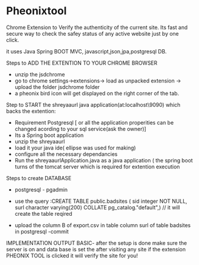# Pheonixtool
Chrome Extension to Verify the authenticity of the current site.
Its fast and secure way to check the safey status of any active website just by one click.


it uses Java Spring BOOT MVC, javascript,json,jpa,postgresql DB.
 






Steps to ADD THE EXTENTION TO YOUR CHROME BROWSER
- unzip the jsdchrome
- go to chrome settings->extensions-> load as unpacked extension -> upload the folder jsdchrome folder
- a pheonix bird icon will get displayed on the right corner of the tab.


Step to START the shreyaaurl java application(at:localhost\9090) which backs the extention:
- Requirement Postgresql [ or all the application properities can be changed acording to your sql service(ask the owner)]
- Its a Spring boot application
- unzip the shreyaaurl 
- load it your java ide( ellipse was used for making)
- configure all the necessary dependancies
- Run the shreyaaurlApplication.java as a java application ( the spring boot turns of the tomcat server which is required for extention execution


Steps to create DATABASE
- postgresql - pgadmin
- use the query :CREATE TABLE public.badsites
(
    sid integer NOT NULL,
    surl character varying(200) COLLATE pg_catalog."default",) // it will create the table reqired
    
- upload the column B of export.csv in table column surl of table badsites in postgresql
-commit

IMPLEMENTATION OUTPUT BASIC-
after the setup is done make sure the server is on and data base is set
the after visiting any site if the extension PHEONIX TOOL is clicked it will verify the site for you! 
